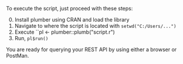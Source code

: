 To execute the script, just proceed with these steps:

0. Install plumber using CRAN and load the library
1. Navigate to where the script is located with ``setwd("C:/Users/...")``
2. Execute ``pl <- plumber::plumb("script.r")
3. Run, ``pl$run()``

You are ready for querying your REST API by using either a browser or PostMan.

